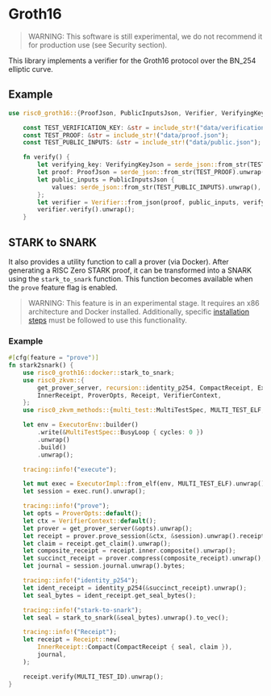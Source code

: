 # Groth16

> WARNING: This software is still experimental, we do not recommend it for
> production use (see Security section).

This library implements a verifier for the Groth16 protocol over the BN_254 elliptic curve.

## Example

```rust
use risc0_groth16::{ProofJson, PublicInputsJson, Verifier, VerifyingKeyJson};

    const TEST_VERIFICATION_KEY: &str = include_str!("data/verification_key.json");
    const TEST_PROOF: &str = include_str!("data/proof.json");
    const TEST_PUBLIC_INPUTS: &str = include_str!("data/public.json");

    fn verify() {
        let verifying_key: VerifyingKeyJson = serde_json::from_str(TEST_VERIFICATION_KEY).unwrap();
        let proof: ProofJson = serde_json::from_str(TEST_PROOF).unwrap();
        let public_inputs = PublicInputsJson {
            values: serde_json::from_str(TEST_PUBLIC_INPUTS).unwrap(),
        };
        let verifier = Verifier::from_json(proof, public_inputs, verifying_key).unwrap();
        verifier.verify().unwrap();
    }
```

## STARK to SNARK
It also provides a utility function to call a prover (via Docker).
After generating a RISC Zero STARK proof, it can be transformed into a SNARK using the `stark_to_snark` function.
This function becomes available when the `prove` feature flag is enabled.

> WARNING: This feature is in an experimental stage. It requires an x86 architecture and Docker installed.
> Additionally, specific [installation steps](https://github.com/risc0/risc0/tree/main/compact_proof) must be followed to use this functionality.

### Example

```rust
#[cfg(feature = "prove")]
fn stark2snark() {
    use risc0_groth16::docker::stark_to_snark;
    use risc0_zkvm::{
        get_prover_server, recursion::identity_p254, CompactReceipt, ExecutorEnv, ExecutorImpl,
        InnerReceipt, ProverOpts, Receipt, VerifierContext,
    };
    use risc0_zkvm_methods::{multi_test::MultiTestSpec, MULTI_TEST_ELF, MULTI_TEST_ID};

    let env = ExecutorEnv::builder()
        .write(&MultiTestSpec::BusyLoop { cycles: 0 })
        .unwrap()
        .build()
        .unwrap();

    tracing::info!("execute");

    let mut exec = ExecutorImpl::from_elf(env, MULTI_TEST_ELF).unwrap();
    let session = exec.run().unwrap();

    tracing::info!("prove");
    let opts = ProverOpts::default();
    let ctx = VerifierContext::default();
    let prover = get_prover_server(&opts).unwrap();
    let receipt = prover.prove_session(&ctx, &session).unwrap().receipt;
    let claim = receipt.get_claim().unwrap();
    let composite_receipt = receipt.inner.composite().unwrap();
    let succinct_receipt = prover.compress(composite_receipt).unwrap();
    let journal = session.journal.unwrap().bytes;

    tracing::info!("identity_p254");
    let ident_receipt = identity_p254(&succinct_receipt).unwrap();
    let seal_bytes = ident_receipt.get_seal_bytes();

    tracing::info!("stark-to-snark");
    let seal = stark_to_snark(&seal_bytes).unwrap().to_vec();

    tracing::info!("Receipt");
    let receipt = Receipt::new(
        InnerReceipt::Compact(CompactReceipt { seal, claim }),
        journal,
    );

    receipt.verify(MULTI_TEST_ID).unwrap();
}
```
